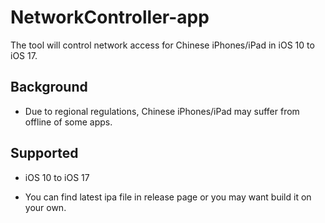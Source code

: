 # NetworkController-app

The tool will control network access for Chinese iPhones/iPad in iOS 10 to iOS 17. 

## Background

* Due to regional regulations, Chinese iPhones/iPad may suffer from offline of some apps.

## Supported

* iOS 10 to iOS 17

* You can find latest ipa file in release page or you may want build it on your own.
